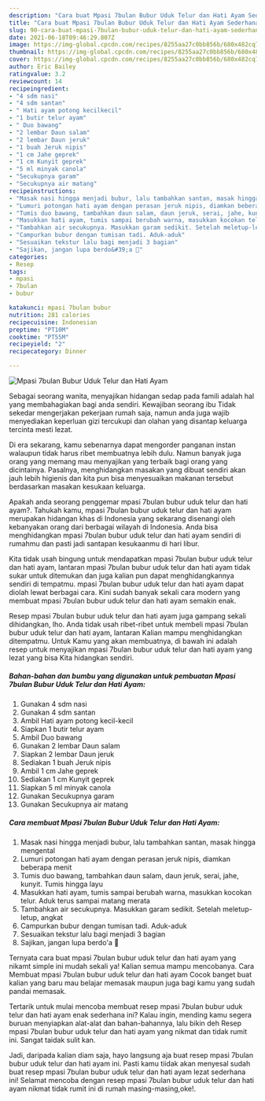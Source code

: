 ```yaml
---
description: "Cara buat Mpasi 7bulan Bubur Uduk Telur dan Hati Ayam Sederhana Untuk Jualan"
title: "Cara buat Mpasi 7bulan Bubur Uduk Telur dan Hati Ayam Sederhana Untuk Jualan"
slug: 90-cara-buat-mpasi-7bulan-bubur-uduk-telur-dan-hati-ayam-sederhana-untuk-jualan
date: 2021-06-18T09:46:29.807Z
image: https://img-global.cpcdn.com/recipes/8255aa27c0bb856b/680x482cq70/mpasi-7bulan-bubur-uduk-telur-dan-hati-ayam-foto-resep-utama.jpg
thumbnail: https://img-global.cpcdn.com/recipes/8255aa27c0bb856b/680x482cq70/mpasi-7bulan-bubur-uduk-telur-dan-hati-ayam-foto-resep-utama.jpg
cover: https://img-global.cpcdn.com/recipes/8255aa27c0bb856b/680x482cq70/mpasi-7bulan-bubur-uduk-telur-dan-hati-ayam-foto-resep-utama.jpg
author: Eric Bailey
ratingvalue: 3.2
reviewcount: 14
recipeingredient:
- "4 sdm nasi"
- "4 sdm santan"
- " Hati ayam potong kecilkecil"
- "1 butir telur ayam"
- " Duo bawang"
- "2 lembar Daun salam"
- "2 lembar Daun jeruk"
- "1 buah Jeruk nipis"
- "1 cm Jahe geprek"
- "1 cm Kunyit geprek"
- "5 ml minyak canola"
- "Secukupnya garam"
- "Secukupnya air matang"
recipeinstructions:
- "Masak nasi hingga menjadi bubur, lalu tambahkan santan, masak hingga mengental"
- "Lumuri potongan hati ayam dengan perasan jeruk nipis, diamkan beberapa menit"
- "Tumis duo bawang, tambahkan daun salam, daun jeruk, serai, jahe, kunyit. Tumis hingga layu"
- "Masukkan hati ayam, tumis sampai berubah warna, masukkan kocokan telur. Aduk terus sampai matang merata"
- "Tambahkan air secukupnya. Masukkan garam sedikit. Setelah meletup-letup, angkat"
- "Campurkan bubur dengan tumisan tadi. Aduk-aduk"
- "Sesuaikan tekstur lalu bagi menjadi 3 bagian"
- "Sajikan, jangan lupa berdo&#39;a 🤗"
categories:
- Resep
tags:
- mpasi
- 7bulan
- bubur

katakunci: mpasi 7bulan bubur 
nutrition: 281 calories
recipecuisine: Indonesian
preptime: "PT10M"
cooktime: "PT55M"
recipeyield: "2"
recipecategory: Dinner

---
```



![Mpasi 7bulan Bubur Uduk Telur dan Hati Ayam](https://img-global.cpcdn.com/recipes/8255aa27c0bb856b/680x482cq70/mpasi-7bulan-bubur-uduk-telur-dan-hati-ayam-foto-resep-utama.jpg)

Sebagai seorang wanita, menyajikan hidangan sedap pada famili adalah hal yang membahagiakan bagi anda sendiri. Kewajiban seorang ibu Tidak sekedar mengerjakan pekerjaan rumah saja, namun anda juga wajib menyediakan keperluan gizi tercukupi dan olahan yang disantap keluarga tercinta mesti lezat.

Di era  sekarang, kamu sebenarnya dapat mengorder panganan instan walaupun tidak harus ribet membuatnya lebih dulu. Namun banyak juga orang yang memang mau menyajikan yang terbaik bagi orang yang dicintainya. Pasalnya, menghidangkan masakan yang dibuat sendiri akan jauh lebih higienis dan kita pun bisa menyesuaikan makanan tersebut berdasarkan masakan kesukaan keluarga. 



Apakah anda seorang penggemar mpasi 7bulan bubur uduk telur dan hati ayam?. Tahukah kamu, mpasi 7bulan bubur uduk telur dan hati ayam merupakan hidangan khas di Indonesia yang sekarang disenangi oleh kebanyakan orang dari berbagai wilayah di Indonesia. Anda bisa menghidangkan mpasi 7bulan bubur uduk telur dan hati ayam sendiri di rumahmu dan pasti jadi santapan kesukaanmu di hari libur.

Kita tidak usah bingung untuk mendapatkan mpasi 7bulan bubur uduk telur dan hati ayam, lantaran mpasi 7bulan bubur uduk telur dan hati ayam tidak sukar untuk ditemukan dan juga kalian pun dapat menghidangkannya sendiri di tempatmu. mpasi 7bulan bubur uduk telur dan hati ayam dapat diolah lewat berbagai cara. Kini sudah banyak sekali cara modern yang membuat mpasi 7bulan bubur uduk telur dan hati ayam semakin enak.

Resep mpasi 7bulan bubur uduk telur dan hati ayam juga gampang sekali dihidangkan, lho. Anda tidak usah ribet-ribet untuk membeli mpasi 7bulan bubur uduk telur dan hati ayam, lantaran Kalian mampu menghidangkan ditempatmu. Untuk Kamu yang akan membuatnya, di bawah ini adalah resep untuk menyajikan mpasi 7bulan bubur uduk telur dan hati ayam yang lezat yang bisa Kita hidangkan sendiri.

<!--inarticleads1-->

##### Bahan-bahan dan bumbu yang digunakan untuk pembuatan Mpasi 7bulan Bubur Uduk Telur dan Hati Ayam:

1. Gunakan 4 sdm nasi
1. Gunakan 4 sdm santan
1. Ambil  Hati ayam potong kecil-kecil
1. Siapkan 1 butir telur ayam
1. Ambil  Duo bawang
1. Gunakan 2 lembar Daun salam
1. Siapkan 2 lembar Daun jeruk
1. Sediakan 1 buah Jeruk nipis
1. Ambil 1 cm Jahe geprek
1. Sediakan 1 cm Kunyit geprek
1. Siapkan 5 ml minyak canola
1. Gunakan Secukupnya garam
1. Gunakan Secukupnya air matang




<!--inarticleads2-->

##### Cara membuat Mpasi 7bulan Bubur Uduk Telur dan Hati Ayam:

1. Masak nasi hingga menjadi bubur, lalu tambahkan santan, masak hingga mengental
1. Lumuri potongan hati ayam dengan perasan jeruk nipis, diamkan beberapa menit
1. Tumis duo bawang, tambahkan daun salam, daun jeruk, serai, jahe, kunyit. Tumis hingga layu
1. Masukkan hati ayam, tumis sampai berubah warna, masukkan kocokan telur. Aduk terus sampai matang merata
1. Tambahkan air secukupnya. Masukkan garam sedikit. Setelah meletup-letup, angkat
1. Campurkan bubur dengan tumisan tadi. Aduk-aduk
1. Sesuaikan tekstur lalu bagi menjadi 3 bagian
1. Sajikan, jangan lupa berdo&#39;a 🤗




Ternyata cara buat mpasi 7bulan bubur uduk telur dan hati ayam yang nikamt simple ini mudah sekali ya! Kalian semua mampu mencobanya. Cara Membuat mpasi 7bulan bubur uduk telur dan hati ayam Cocok banget buat kalian yang baru mau belajar memasak maupun juga bagi kamu yang sudah pandai memasak.

Tertarik untuk mulai mencoba membuat resep mpasi 7bulan bubur uduk telur dan hati ayam enak sederhana ini? Kalau ingin, mending kamu segera buruan menyiapkan alat-alat dan bahan-bahannya, lalu bikin deh Resep mpasi 7bulan bubur uduk telur dan hati ayam yang nikmat dan tidak rumit ini. Sangat taidak sulit kan. 

Jadi, daripada kalian diam saja, hayo langsung aja buat resep mpasi 7bulan bubur uduk telur dan hati ayam ini. Pasti kamu tiidak akan menyesal sudah buat resep mpasi 7bulan bubur uduk telur dan hati ayam lezat sederhana ini! Selamat mencoba dengan resep mpasi 7bulan bubur uduk telur dan hati ayam nikmat tidak rumit ini di rumah masing-masing,oke!.

